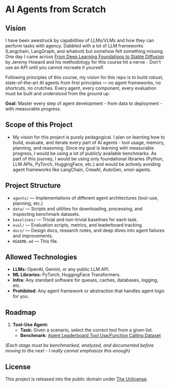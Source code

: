 # AI Agents from Scratch

## Vision

I have been awestruck by capabilities of LLMs/VLMs and how they can perform tasks with agency. Dabbled with a lot of LLM frameworks (Langchain, LangGraph, and whatnot) but somehow felt something missing. One day I came across [From Deep Learning Foundations to Stable Diffusion](https://course.fast.ai/Lessons/part2.html) by Jeremy Howard and his methodology for this course hit a nerve - Don't use an API until you cannot recreate it yourself.

Following principles of this course, my vision for this repo is to build robust, state-of-the-art AI agents from first principles — no agent frameworks, no shortcuts, no crutches. Every agent, every component, every evaluation must be built and understood from the ground up.

**Goal:** Master every step of agent development - from data to deployment - with measurable progress.

## Scope of this Project

- My vision for this project is purely pedagogical. I plan on learning how to build, evaluate, and iterate every part of AI agents - tool usage, memory, planning, and reasoning. Since my goal is learning with measurable progress, I would be using a lot of publicly available benchmarks. As part of this journey, I would be using only foundational libraries (Python, LLM APIs, PyTorch, HuggingFace, etc.) and would be actively avoiding agent frameworks like LangChain, CrewAI, AutoGen, smol-agents.

## Project Structure

-   `agents/` — Implementations of different agent architectures (tool-use, planning, etc.)
-   `data/` — Scripts and utilities for downloading, processing, and inspecting benchmark datasets.
-   `baselines/` — Trivial and non-trivial baselines for each task.
-   `eval/` — Evaluation scripts, metrics, and leaderboard tracking.
-   `docs/` — Design docs, research notes, and deep dives into agent failures and improvements.
-   `README.md` — This file.

## Allowed Technologies

-   **LLMs:** OpenAI, Gemini, or any public LLM API.
-   **ML Libraries:** PyTorch, HuggingFace Transformers.
-   **Infra:** Any standard software for queues, caches, databases, logging, etc.
-   **Prohibited:** Any agent framework or abstraction that handles agent logic for you.

## Roadmap

1.  **Tool-Use Agent:**
    -   **Task:** Given a scenario, select the correct tool from a given list.
    -   **Benchmark:** [Agent Leaderboard Tool Use/Function Calling Dataset](https://huggingface.co/blog/pratikbhavsar/agent-leaderboard)

*(Each stage must be benchmarked, analyzed, and documented before moving to the next - I really cannot emphasize this enough)*

## License

This project is released into the public domain under [The Unlicense](https://unlicense.org).
